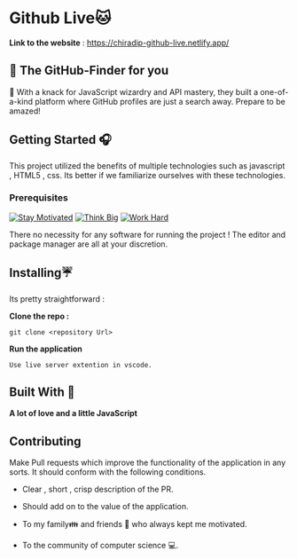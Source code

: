 # Github Live🐱

**Link to the website** : https://chiradip-github-live.netlify.app/

## 🤩 The GitHub-Finder for you

📐 With a knack for JavaScript wizardry and API mastery, they built a one-of-a-kind platform where GitHub profiles are just a search away. Prepare to be amazed!


## Getting Started 🎧

This project utilized the benefits of multiple technologies such as javascript , HTML5 , css.
Its better if we familiarize ourselves with these technologies. 
### Prerequisites
[![Stay Motivated](https://img.shields.io/badge/Stay-Motivated-teal.svg?style=for-the-badge)](https://www.instagram.com/kshitij_dhyani/) [![Think Big](https://img.shields.io/badge/Think-Big-orange.svg?style=for-the-badge)](https://www.linkedin.com/in/kshitijdhyani/) [![Work Hard](https://img.shields.io/badge/Work-Hard-blue.svg?style=for-the-badge)](https://github.com/wimpywarlord)

There no necessity for any software for running the project ! The editor and package manager are all at your discretion. 

## Installing☔

Its pretty straightforward :

**Clone the repo :** 
```
git clone <repository Url>
```

**Run the application** 
```
Use live server extention in vscode.
```

## Built With 🎯
**A lot of love and a little JavaScript**

## Contributing 

Make Pull requests which improve the functionality of the application in any sorts. It should conform with the following conditions. 
* Clear , short , crisp description of the PR. 
* Should add on to the value of the application.


* To my family👪  and friends 👫 who always kept me motivated.
* To the community of computer science 💻.
